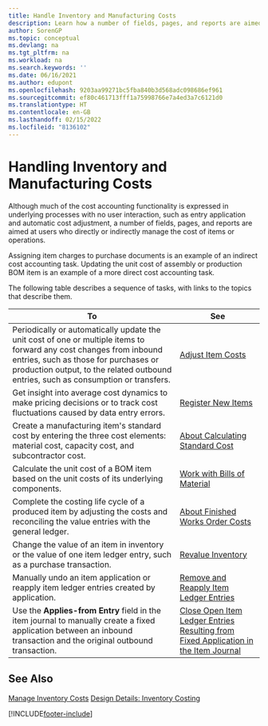 ```yaml
---
title: Handle Inventory and Manufacturing Costs
description: Learn how a number of fields, pages, and reports are aimed at users who directly or indirectly manage the cost of items or operations.
author: SorenGP
ms.topic: conceptual
ms.devlang: na
ms.tgt_pltfrm: na
ms.workload: na
ms.search.keywords: ''
ms.date: 06/16/2021
ms.author: edupont
ms.openlocfilehash: 9203aa99271bc5fba840b3d568adc098686ef961
ms.sourcegitcommit: ef80c461713fff1a75998766e7a4ed3a7c6121d0
ms.translationtype: HT
ms.contentlocale: en-GB
ms.lasthandoff: 02/15/2022
ms.locfileid: "8136102"
---
```

# <a name="handling-inventory-and-manufacturing-costs"></a>Handling Inventory and Manufacturing Costs
Although much of the cost accounting functionality is expressed in underlying processes with no user interaction, such as entry application and automatic cost adjustment, a number of fields, pages, and reports are aimed at users who directly or indirectly manage the cost of items or operations.  

 Assigning item charges to purchase documents is an example of an indirect cost accounting task. Updating the unit cost of assembly or production BOM item is an example of a more direct cost accounting task.  

 The following table describes a sequence of tasks, with links to the topics that describe them.   

|**To**|**See**|  
|------------|-------------|  
|Periodically or automatically update the unit cost of one or multiple items to forward any cost changes from inbound entries, such as those for purchases or production output, to the related outbound entries, such as consumption or transfers.|[Adjust Item Costs](inventory-how-adjust-item-costs.md)|  
|Get insight into average cost dynamics to make pricing decisions or to track cost fluctuations caused by data entry errors.|[Register New Items](inventory-how-register-new-items.md)|  
|Create a manufacturing item's standard cost by entering the three cost elements: material cost, capacity cost, and subcontractor cost.|[About Calculating Standard Cost](finance-about-calculating-standard-cost.md)|  
|Calculate the unit cost of a BOM item based on the unit costs of its underlying components.|[Work with Bills of Material](inventory-how-work-BOMs.md)|  
|Complete the costing life cycle of a produced item by adjusting the costs and reconciling the value entries with the general ledger.|[About Finished Works Order Costs](finance-about-finished-production-order-costs.md)|  
|Change the value of an item in inventory or the value of one item ledger entry, such as a purchase transaction.|[Revalue Inventory](inventory-how-revalue-inventory.md)|
|Manually undo an item application or reapply item ledger entries created by application.|[Remove and Reapply Item Ledger Entries](finance-how-to-remove-and-reapply-item-entries.md)|  
|Use the **Applies-from Entry** field in the item journal to manually create a fixed application between an inbound transaction and the original outbound transaction.|[Close Open Item Ledger Entries Resulting from Fixed Application in the Item Journal](finance-how-to-close-open-item-ledger-entries-resulting-from-fixed-application-in-the-item-journal.md)|  

## <a name="see-also"></a>See Also  
[Manage Inventory Costs](finance-manage-inventory-costs.md)
[Design Details: Inventory Costing](design-details-inventory-costing.md)


[!INCLUDE[footer-include](includes/footer-banner.md)]
